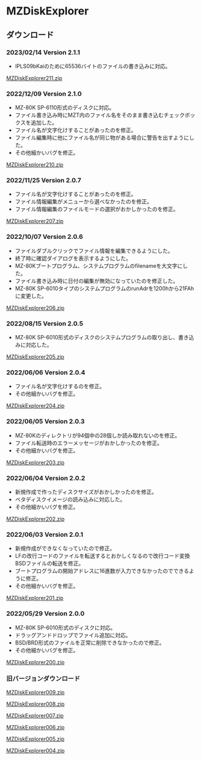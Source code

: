 # MZDiskExplorer

## ダウンロード
### 2023/02/14 Version 2.1.1

- IPLS09bKaiのために65536バイトのファイルの書き込みに対応。

[MZDiskExplorer211.zip](https://github.com/kuran-kuran/MZDiskExplorer/raw/main/Download/MZDiskExplorer211.zip)

### 2022/12/09 Version 2.1.0

- MZ-80K SP-6110形式のディスクに対応。
- ファイル書き込み時にMZT内のファイル名をそのまま書き込むチェックボックスを追加した。
- ファイル名が文字化けすることがあったのを修正。
- ファイル編集時に他にファイル名が同じ物がある場合に警告を出すようにした。
- その他細かいバグを修正。

[MZDiskExplorer210.zip](https://github.com/kuran-kuran/MZDiskExplorer/raw/main/Download/MZDiskExplorer210.zip)

### 2022/11/25 Version 2.0.7

- ファイル名が文字化けすることがあったのを修正。
- ファイル情報編集がメニューから選べなかったのを修正。
- ファイル情報編集のファイルモードの選択がおかしかったのを修正。

[MZDiskExplorer207.zip](https://github.com/kuran-kuran/MZDiskExplorer/raw/main/Download/MZDiskExplorer207.zip)

### 2022/10/07 Version 2.0.6

- ファイルダブルクリックでファイル情報を編集できるようにした。
- 終了時に確認ダイアログを表示するようにした。
- MZ-80Kブートプログラム、システムプログラムのfilenameを大文字にした。
- ファイル書き込み時に日付の編集が無効になっていたのを修正した。
- MZ-80K SP-6010タイプのシステムプログラムのrunAdrを1200hから21FAhに変更した。

[MZDiskExplorer206.zip](https://github.com/kuran-kuran/MZDiskExplorer/raw/main/Download/MZDiskExplorer206.zip)

### 2022/08/15 Version 2.0.5

- MZ-80K SP-6010形式のディスクのシステムプログラムの取り出し、書き込みに対応した。

[MZDiskExplorer205.zip](https://github.com/kuran-kuran/MZDiskExplorer/raw/main/Download/MZDiskExplorer205.zip)

### 2022/06/06 Version 2.0.4

- ファイル名が文字化けするのを修正。
- その他細かいバグを修正。

[MZDiskExplorer204.zip](https://github.com/kuran-kuran/MZDiskExplorer/raw/main/Download/MZDiskExplorer204.zip)

### 2022/06/05 Version 2.0.3

- MZ-80Kのディレクトリが94個中の28個しか読み取れないのを修正。
- ファイル転送時のエラーメッセージがおかしかったのを修正。
- その他細かいバグを修正。

[MZDiskExplorer203.zip](https://github.com/kuran-kuran/MZDiskExplorer/raw/main/Download/MZDiskExplorer203.zip)

### 2022/06/04 Version 2.0.2

- 新規作成で作ったディスクサイズがおかしかったのを修正。
- ベタディスクイメージの読み込みに対応した。
- その他細かいバグを修正。

[MZDiskExplorer202.zip](https://github.com/kuran-kuran/MZDiskExplorer/raw/main/Download/MZDiskExplorer202.zip)

### 2022/06/03 Version 2.0.1

- 新規作成ができなくなっていたので修正。
- LFの改行コードのファイルを転送するとおかしくなるので改行コード変換BSDファイルの転送を修正。
- ブートプログラムの開始アドレスに16進数が入力できなかったのでできるように修正。
- その他細かいバグを修正。

[MZDiskExplorer201.zip](https://github.com/kuran-kuran/MZDiskExplorer/raw/main/Download/MZDiskExplorer201.zip)

### 2022/05/29 Version 2.0.0

- MZ-80K SP-6010形式のディスクに対応。
- ドラッグアンドドロップでファイル追加に対応。
- BSD/BRD形式のファイルを正常に削除できなかったので修正。
- その他細かいバグを修正。

[MZDiskExplorer200.zip](https://github.com/kuran-kuran/MZDiskExplorer/raw/main/Download/MZDiskExplorer200.zip)

### 旧バージョンダウンロード

[MZDiskExplorer009.zip](https://github.com/kuran-kuran/MZDiskExplorer/raw/main/Download/MZDiskExplorer009.zip)

[MZDiskExplorer008.zip](https://github.com/kuran-kuran/MZDiskExplorer/raw/main/Download/MZDiskExplorer008.zip)

[MZDiskExplorer007.zip](https://github.com/kuran-kuran/MZDiskExplorer/raw/main/Download/MZDiskExplorer007.zip)

[MZDiskExplorer006.zip](https://github.com/kuran-kuran/MZDiskExplorer/raw/main/Download/MZDiskExplorer006.zip)

[MZDiskExplorer005.zip](https://github.com/kuran-kuran/MZDiskExplorer/raw/main/Download/MZDiskExplorer005.zip)

[MZDiskExplorer004.zip](https://github.com/kuran-kuran/MZDiskExplorer/raw/main/Download/MZDiskExplorer004.zip)
